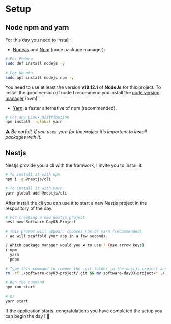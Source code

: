 # Setup 

## Node npm and yarn

For this day you need to install:

- [NodeJs](https://github.com/nodejs/node) and [Npm](https://www.npmjs.com/) (node package manager):

```bash
# For Fedora
sudo dnf install nodejs -y

# For Ubuntu
sudo apt install nodejs npm -y
```

You need to use at least the version **v18.12.1** of **NodeJs** for this project. To install the good version of node I recommend you install the [node version manager](https://github.com/nvm-sh/nvm) (nvm)


- [Yarn](https://yarnpkg.com/): a faster alternative of npm (recommended).

```bash
# For any Linux distribution
npm install --global yarn
```

⚠️ *Be carfull, if you uses yarn for the project it's important to install packages with it.*


## Nestjs

Nestjs provide you a cli with the framwork, I invite you to install it:

```bash
# To install it with npm
npm i -g @nestjs/cli

# To install it with yarn
yarn global add @nestjs/cli
```

After install the cli you can use it to start a new Nestjs project in the respository of the day.

```bash
# For creating a new nestjs project
nest new Software-Day03-Project

# This prompt will appear, chooses npm or yarn (recommended)
⚡ We will scaffold your app in a few seconds..

? Which package manager would you ❤️ to use ? (Use arrow keys)
❯ npm
  yarn
  pnpm

# Type this command to remove the .git folder in the nestjs project and copy the project's files 
rm -rf ./software-day03-project/.git && mv software-day03-project/* ./ && rm -rf software-day03-project

# Run the command
npm run start

# Or
yarn start
```
If the application starts, congratulations you have completed the setup you can begin the day ! 🎉